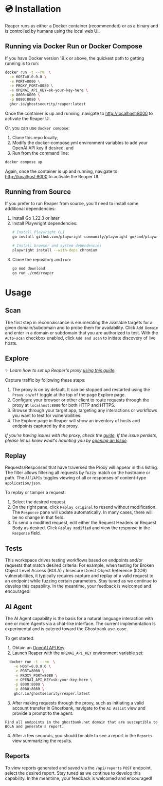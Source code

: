 # 💿 Installation

Reaper runs as either a Docker container (recommended) or as a binary and is controlled by humans using the local web UI.

## Running via Docker Run or Docker Compose

If you have Docker version 19.x or above, the quickest path to getting running is to run:

```sh
docker run -t --rm  \
  -e HOST=0.0.0.0 \
  -e PORT=8000 \
  -e PROXY_PORT=8080 \
  -e OPENAI_API_KEY=sk-your-key-here \
  -p 8000:8000 \
  -p 8080:8080 \
  ghcr.io/ghostsecurity/reaper:latest
```

Once the container is up and running, navigate to [http://localhost:8000](http://localhost:8000) to activate the Reaper UI.

Or, you can use `docker compose`:

 1. Clone this repo locally,
 2. Modify the docker-compose.yml environment variables to add your OpenAI API key if desired, and
 3. Run from the command line:

```sh
docker compose up
```

Again, once the container is up and running, navigate to [http://localhost:8000](http://localhost:8000) to activate the Reaper UI.

## Running from Source

If you prefer to run Reaper from source, you'll need to install some additional dependencies:

1. Install Go 1.22.3 or later
2. Install Playwright dependencies:
   ```sh
   # Install Playwright CLI
   go install github.com/playwright-community/playwright-go/cmd/playwright@latest
   
   # Install browser and system dependencies
   playwright install --with-deps chromium
   ```
3. Clone the repository and run:
   ```sh
   go mod download
   go run ./cmd/reaper
   ```

# Usage

## Scan

The first step in reconnaissance is enumerating the available targets for a given domain/subdomain and to probe them for availability. Click `Add Domain` and enter in a domain or subdomain that you are authorized to test. With the `Auto-scan` checkbox enabled, click `Add and scan` to initiate discovery of live hosts.

## Explore

✨ *Learn how to set up Reaper's proxy [using this guide](proxy_certs.md).*

Capture traffic by following these steps:
1. The proxy is on by default. It can be stopped and restarted using the `Proxy on/off` toggle at the top of the page Explore page.
2. Configure your browser or other client to route requests through the proxy at `localhost:8080` for both HTTP and HTTPS.
3. Browse through your target app, targeting any interactions or workflows you want to test for vulnerabilities.
4. The Explore page in Reaper will show an inventory of hosts and endpoints captured by the proxy.

*If you're having issues with the proxy, check the [guide](proxy_certs.md). If the issue persists, please let us know what's haunting you by [opening an Issue](https://github.com/ghostsecurity/reaper/issues/new/choose).*

## Replay

Requests/Responses that have traversed the Proxy will appear in this listing.  The filter allows filtering all requests by fuzzy match on the hostname or path.  The `All`/`APIs` toggles viewing of all or responses of content-type `application/json`.

To replay or tamper a request:

1. Select the desired request.
2. On the right pane, click `Replay original` to resend without modification.  The `Response` pane will update automatically.  In many cases, there will be no change in that field.
3. To send a modified request, edit either the Request Headers or Request Body as desired.  Click `Replay modified` and view the response in the `Response` field.

## Tests

This workspace drives testing workflows based on endpoints and/or requests that match desired criteria. For example, when testing for Broken Object Level Access (BOLA) / Insecure Direct Object Reference (IDOR) vulnerabilities, it typically requires capture and replay of a valid request to an endpoint while fuzzing certain parameters.  Stay tuned as we continue to develop this capability.  In the meantime, your feedback is welcomed and encouraged!

## AI Agent

The AI Agent capability is the basis for a natural language interaction with one or more Agents via a chat-like interface.  The current implementation is experimental and is catered toward the Ghostbank use-case.

To get started:
1. Obtain an [OpenAI API Key](https://platform.openai.com/api-keys)
2. Launch Reaper with the `OPENAI_API_KEY` environment variable set:
  ```sh
    docker run -t --rm  \
      -e HOST=0.0.0.0 \
      -e PORT=8000 \
      -e PROXY_PORT=8080 \
      -e OPENAI_API_KEY=sk-your-key-here \
      -p 8000:8000 \
      -p 8080:8080 \
      ghcr.io/ghostsecurity/reaper:latest
  ```
3. After making requests through the proxy, such as initiating a valid account transfer in Ghostbank, navigate to the `AI Assist` view and provide a prompt to the agent:
  ```
  Find all endpoints in the ghostbank.net domain that are susceptible to BOLA and generate a report.
  ```
4. After a few seconds, you should be able to see a report in the `Reports` view summarizing the results.

## Reports

To view reports generated and saved via the `/api/reports` `POST` endpoint, select the desired report.  Stay tuned as we continue to develop this capability.  In the meantime, your feedback is welcomed and encouraged!
